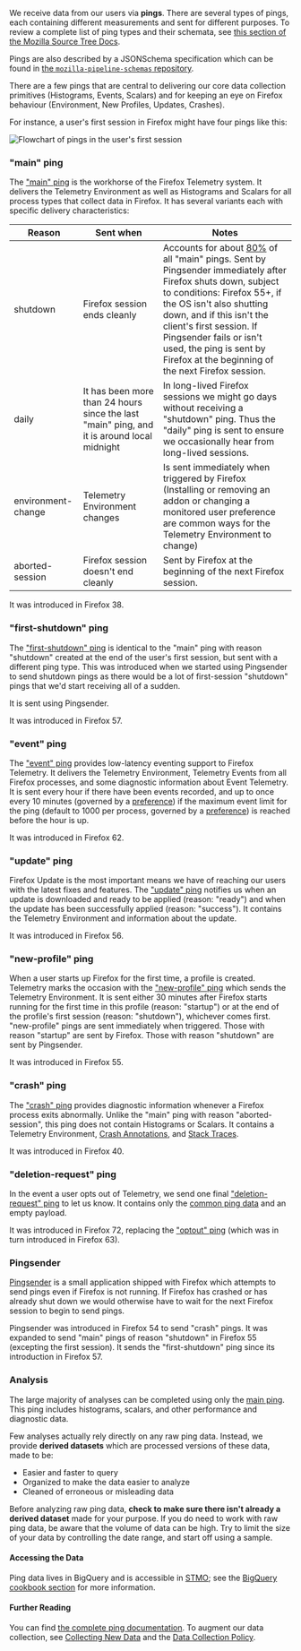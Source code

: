 We receive data from our users via **pings**.
There are several types of pings,
each containing different measurements and sent for different purposes.
To review a complete list of ping types and their schemata, see
[this section of the Mozilla Source Tree Docs][sourcedocs].

Pings are also described by a JSONSchema specification which can be found in [the `mozilla-pipeline-schemas` repository][jschemas].

There are a few pings that are central to delivering our core data collection
primitives (Histograms, Events, Scalars) and for keeping an eye on Firefox
behaviour (Environment, New Profiles, Updates, Crashes).

For instance, a user's first session in Firefox might have four pings like this:

![Flowchart of pings in the user's first session](/datasets/images/first_session_pings.png)

### "main" ping

The ["main" ping][main_ping] is the workhorse of the Firefox Telemetry system.
It delivers the Telemetry Environment as well as Histograms and Scalars for all
process types that collect data in Firefox. It has several variants each with
specific delivery characteristics:

| Reason             | Sent when                | Notes                         |
| ------------------ | ------------------------ | ------------------------------|
| shutdown           | Firefox session ends cleanly | Accounts for about [80%][main_reasons] of all "main" pings. Sent by Pingsender immediately after Firefox shuts down, subject to conditions: Firefox 55+, if the OS isn't also shutting down, and if this isn't the client's first session. If Pingsender fails or isn't used, the ping is sent by Firefox at the beginning of the next Firefox session.|
| daily              | It has been more than 24 hours since the last "main" ping, and it is around local midnight | In long-lived Firefox sessions we might go days without receiving a "shutdown" ping. Thus the "daily" ping is sent to ensure we occasionally hear from long-lived sessions.|
| environment-change | Telemetry Environment changes | Is sent immediately when triggered by Firefox (Installing or removing an addon or changing a monitored user preference are common ways for the Telemetry Environment to change)|
| aborted-session    | Firefox session doesn't end cleanly | Sent by Firefox at the beginning of the next Firefox session.|

It was introduced in Firefox 38.

### "first-shutdown" ping

The ["first-shutdown" ping][first_shutdown_ping] is identical to the "main"
ping with reason "shutdown" created at the end of the user's first session,
but sent with a different ping type. This was introduced when we started
using Pingsender to send shutdown pings as there would be a lot of
first-session "shutdown" pings that we'd start receiving all of a sudden.

It is sent using Pingsender.

It was introduced in Firefox 57.

### "event" ping

The ["event" ping][event_ping] provides low-latency eventing support to Firefox
Telemetry. It delivers the Telemetry Environment, Telemetry Events from all
Firefox processes, and some diagnostic information about Event Telemetry. It is
sent every hour if there have been events recorded, and up to once every 10
minutes (governed by a [preference][preferences]) if the maximum event limit
for the ping (default to 1000 per process, governed by a
[preference][preferences]) is reached before the hour is up.

It was introduced in Firefox 62.

### "update" ping

Firefox Update is the most important means we have of reaching our users with
the latest fixes and features. The ["update" ping][update_ping] notifies us
when an update is downloaded and ready to be applied (reason: "ready") and when
the update has been successfully applied (reason: "success"). It contains the
Telemetry Environment and information about the update.

It was introduced in Firefox 56.

### "new-profile" ping

When a user starts up Firefox for the first time, a profile is created.
Telemetry marks the occasion with the ["new-profile" ping][new_profile_ping]
which sends the Telemetry Environment. It is sent either 30 minutes after Firefox
starts running for the first time in this profile (reason: "startup") or at the
end of the profile's first session (reason: "shutdown"), whichever comes first.
"new-profile" pings are sent immediately when triggered. Those with reason
"startup" are sent by Firefox. Those with reason "shutdown" are sent by
Pingsender.

It was introduced in Firefox 55.

### "crash" ping

The ["crash" ping][crash_ping] provides diagnostic information whenever a
Firefox process exits abnormally. Unlike the "main" ping with reason
"aborted-session", this ping does not contain Histograms or Scalars. It
contains a Telemetry Environment, [Crash Annotations][crash_annotations], and
[Stack Traces][stack_traces].

It was introduced in Firefox 40.

### "deletion-request" ping

In the event a user opts out of Telemetry, we send one final
["deletion-request" ping][deletion_request_ping] to let us know. It contains
only the [common ping data][common_ping_data] and an empty payload.

It was introduced in Firefox 72, replacing the ["optout" ping][optout_ping]
(which was in turn introduced in Firefox 63).

### Pingsender

[Pingsender][pingsender] is a small application shipped with Firefox which
attempts to send pings even if Firefox is not running. If Firefox has crashed or has already shut
down we would otherwise have to wait for the next Firefox session to begin to
send pings.

Pingsender was introduced in Firefox 54 to send "crash" pings. It was expanded
to send "main" pings of reason "shutdown" in Firefox 55 (excepting the first
session). It sends the "first-shutdown" ping since its introduction in Firefox 57.

### Analysis

The large majority of analyses can be completed using only the
[main ping][main_ping].
This ping includes histograms, scalars, and other performance and diagnostic data.

Few analyses actually rely directly on any raw ping data.
Instead, we provide **derived datasets** which are processed versions of these data,
made to be:
* Easier and faster to query
* Organized to make the data easier to analyze
* Cleaned of erroneous or misleading data

Before analyzing raw ping data,
**check to make sure there isn't already a derived dataset** made for your purpose.
If you do need to work with raw ping data, be aware that the volume of data can be high.
Try to limit the size of your data by controlling the date range, and start off using a sample.

#### Accessing the Data

Ping data lives in BigQuery and is accessible in [STMO][stmo];
see the [BigQuery cookbook section](../cookbooks/bigquery.md) for more information.

#### Further Reading

You can find [the complete ping documentation][sourcedocs].
To augment our data collection, see [Collecting New Data][addprobe] and the
[Data Collection Policy][datacollection].

[sourcedocs]: https://firefox-source-docs.mozilla.org/toolkit/components/telemetry/telemetry/data/index.html
[jschemas]: https://github.com/mozilla-services/mozilla-pipeline-schemas/tree/master/schemas/telemetry
[main_ping]: https://firefox-source-docs.mozilla.org/toolkit/components/telemetry/telemetry/data/main-ping.html
[first_shutdown_ping]: https://firefox-source-docs.mozilla.org/toolkit/components/telemetry/telemetry/data/first-shutdown-ping.html
[event_ping]: https://firefox-source-docs.mozilla.org/toolkit/components/telemetry/telemetry/data/event-ping.html
[update_ping]: https://firefox-source-docs.mozilla.org/toolkit/components/telemetry/telemetry/data/update-ping.html
[new_profile_ping]: https://firefox-source-docs.mozilla.org/toolkit/components/telemetry/telemetry/data/new-profile-ping.html
[crash_ping]: https://firefox-source-docs.mozilla.org/toolkit/components/telemetry/telemetry/data/crash-ping.html
[deletion_request_ping]: https://firefox-source-docs.mozilla.org/toolkit/components/telemetry/data/deletion-request-ping.html
[optout_ping]: https://firefox-source-docs.mozilla.org/toolkit/components/telemetry/obsolete/optout-ping.html
[crash_annotations]: https://searchfox.org/mozilla-central/source/toolkit/crashreporter/CrashAnnotations.yaml
[common_ping_data]: https://firefox-source-docs.mozilla.org/toolkit/components/telemetry/telemetry/data/common-ping.html
[main_reasons]: https://sql.telemetry.mozilla.org/queries/3434
[stack_traces]: https://firefox-source-docs.mozilla.org/toolkit/components/telemetry/telemetry/data/crash-ping.html#stack-traces
[preferences]: https://firefox-source-docs.mozilla.org/toolkit/components/telemetry/telemetry/internals/preferences.html
[stmo]: https://sql.telemetry.mozilla.org/
[dataset]: https://mozilla.github.io/python_moztelemetry/api.html#module-moztelemetry.dataset
[addprobe]: https://developer.mozilla.org/en-US/docs/Mozilla/Performance/Adding_a_new_Telemetry_probe
[datacollection]: https://wiki.mozilla.org/Firefox/Data_Collection
[pingsender]: https://firefox-source-docs.mozilla.org/toolkit/components/telemetry/telemetry/internals/pingsender.html
